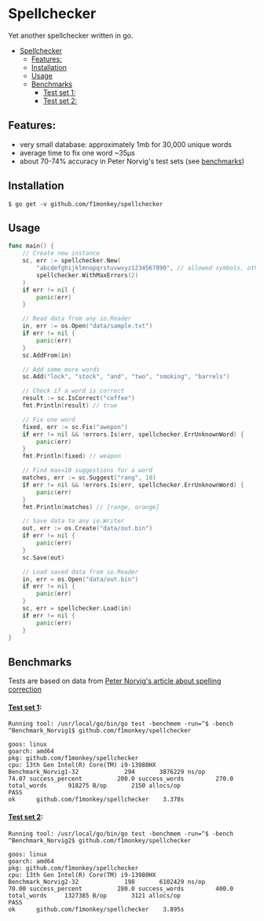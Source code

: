# Spellchecker

Yet another spellchecker written in go.

- [Spellchecker](#spellchecker)
	- [Features:](#features)
	- [Installation](#installation)
	- [Usage](#usage)
	- [Benchmarks](#benchmarks)
		- [Test set 1:](#test-set-1)
		- [Test set 2:](#test-set-2)

## Features:
- very small database: approximately 1mb for 30,000 unique words
- average time to fix one word  ~35μs
- about 70-74% accuracy in Peter Norvig's test sets (see [benchmarks](#benchmarks))

## Installation

```
$ go get -v github.com/f1monkey/spellchecker
```

## Usage

```go
func main() {
	// Create new instance
	sc, err := spellchecker.New(
		"abcdefghijklmnopqrstuvwxyz1234567890", // allowed symbols, other symbols will be ignored
		spellchecker.WithMaxErrors(2)
	)
	if err != nil {
		panic(err)
	}

	// Read data from any io.Reader
	in, err := os.Open("data/sample.txt")
	if err != nil {
		panic(err)
	}
	sc.AddFrom(in)

	// Add some more words
	sc.Add("lock", "stock", "and", "two", "smoking", "barrels")

	// Check if a word is correct
	result := sc.IsCorrect("coffee")
	fmt.Println(result) // true

	// Fix one word
	fixed, err := sc.Fix("awepon")
	if err != nil && !errors.Is(err, spellchecker.ErrUnknownWord) {
		panic(err)
	}
	fmt.Println(fixed) // weapon

	// Find max=10 suggestions for a word
	matches, err := sc.Suggest("rang", 10)
	if err != nil && !errors.Is(err, spellchecker.ErrUnknownWord) {
		panic(err)
	}
	fmt.Println(matches) // [range, orange]

	// Save data to any io.Writer
	out, err := os.Create("data/out.bin")
	if err != nil {
		panic(err)
	}
	sc.Save(out)

	// Load saved data from io.Reader
	in, err = os.Open("data/out.bin")
	if err != nil {
		panic(err)
	}
	sc, err = spellchecker.Load(in)
	if err != nil {
		panic(err)
	}
}
```

## Benchmarks

Tests are based on data from [Peter Norvig's article about spelling correction](http://norvig.com/spell-correct.html)

#### [Test set 1](http://norvig.com/spell-testset1.txt):

```
Running tool: /usr/local/go/bin/go test -benchmem -run=^$ -bench ^Benchmark_Norvig1$ github.com/f1monkey/spellchecker

goos: linux
goarch: amd64
pkg: github.com/f1monkey/spellchecker
cpu: 13th Gen Intel(R) Core(TM) i9-13980HX
Benchmark_Norvig1-32    	     294	   3876229 ns/op	        74.07 success_percent	       200.0 success_words	       270.0 total_words	  918275 B/op	    2150 allocs/op
PASS
ok  	github.com/f1monkey/spellchecker	3.378s
```

#### [Test set 2](http://norvig.com/spell-testset2.txt):

```
Running tool: /usr/local/go/bin/go test -benchmem -run=^$ -bench ^Benchmark_Norvig2$ github.com/f1monkey/spellchecker

goos: linux
goarch: amd64
pkg: github.com/f1monkey/spellchecker
cpu: 13th Gen Intel(R) Core(TM) i9-13980HX
Benchmark_Norvig2-32    	     198	   6102429 ns/op	        70.00 success_percent	       280.0 success_words	       400.0 total_words	 1327385 B/op	    3121 allocs/op
PASS
ok  	github.com/f1monkey/spellchecker	3.895s
```
